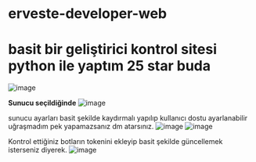 # erveste-developer-web 
# basit bir geliştirici kontrol sitesi python ile yaptım 25 star buda

![image](https://github.com/KhontWasHere/erveste-developer-web/assets/82388102/8a1f40c6-32cb-40e0-b5c4-866db8958fcd)

**Sunucu seçildiğinde**
![image](https://github.com/KhontWasHere/erveste-developer-web/assets/82388102/05df1332-929f-41a5-8ced-148343e4c66c)

sunucu ayarları basit şekilde kaydırmalı yapılıp kullanıcı dostu ayarlanabilir uğraşmadım pek yapamazsanız dm atarsınız.
![image](https://github.com/KhontWasHere/erveste-developer-web/assets/82388102/7493b134-acd3-4db8-8a3f-6cb0e0edd305)
![image](https://github.com/KhontWasHere/erveste-developer-web/assets/82388102/03acc29a-7830-4a79-a221-0eff0f65b5a5)

Kontrol ettiğiniz botların tokenini ekleyip basit şekilde güncellemek isterseniz diyerek.
![image](https://github.com/KhontWasHere/erveste-developer-web/assets/82388102/79c83a0e-0a21-4b66-9a5c-0c02cb903a9b)
